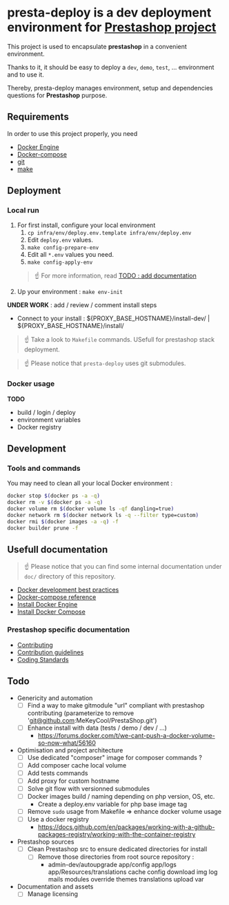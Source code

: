 # presta-deploy is a dev deployment environment for [Prestashop project](https://www.prestashop-project.org/)

This project is used to encapsulate **prestashop** in a convenient environment.

Thanks to it, it should be easy to deploy a ``dev``, ``demo``, ``test``, ... environment and to use it.

Thereby, presta-deploy manages environment, setup and dependencies questions for **Prestashop** purpose.


## Requirements

In order to use this project properly, you need

* [Docker Engine](https://docs.docker.com/engine/)
* [Docker-compose](https://docs.docker.com/compose/)
* [git](https://git-scm.com/)
* [make](https://en.wikipedia.org/wiki/Make_(software))


## Deployment

### Local run

1. For first install, configure your local environment 
    1. ``cp infra/env/deploy.env.template infra/env/deploy.env``
    2. Edit ``deploy.env`` values.
    3. ``make config-prepare-env``
    4. Edit all ``*.env`` values you need.
    5. ``make config-apply-env``
    > :point_up: For more information, read [TODO : add documentation]()
2. Up your environment : ``make env-init``

**UNDER WORK** : add / review / comment install steps
- Connect to your install : ${PROXY_BASE_HOSTNAME}/install-dev/ | ${PROXY_BASE_HOSTNAME}/install/




> :point_up: Take a look to `Makefile` commands. USefull for prestashop stack deployment.

> :point_up: Please notice that `presta-deploy` uses git submodules.


### Docker usage

**TODO**
* build / login / deploy
* environment variables
* Docker registry


## Development

### Tools and commands

You may need to clean all your local Docker environment :
```sh
docker stop $(docker ps -a -q)
docker rm -v $(docker ps -a -q)
docker volume rm $(docker volume ls -qf dangling=true)
docker network rm $(docker network ls -q --filter type=custom)
docker rmi $(docker images -a -q) -f
docker builder prune -f
```

## Usefull documentation

>:point_up: Please notice that you can find some internal documentation under ``doc/`` directory of this repository. 

* [Docker development best practices](https://docs.docker.com/develop/dev-best-practices/)
* [Docker-compose reference](https://docs.docker.com/compose/compose-file/compose-file-v3/)
* [Install Docker Engine](https://docs.docker.com/engine/install/)
* [Install Docker Compose](https://docs.docker.com/compose/install/)

### Prestashop specific documentation

* [Contributing](https://github.com/PrestaShop/PrestaShop/blob/develop/CONTRIBUTING.md)
* [Contribution guidelines](https://devdocs.prestashop.com/1.7/contribute/contribution-guidelines/)
* [Coding Standards](https://devdocs.prestashop.com/1.7/development/coding-standards/)


## Todo

* Genericity and automation
  * [ ] Find a way to make gitmodule "url" compliant with prestashop contributing (parameterize to remove 'git@github.com:MeKeyCool/PrestaShop.git')
  * [ ] Enhance install with data (tests / demo / dev / ...)
    * https://forums.docker.com/t/we-cant-push-a-docker-volume-so-now-what/56160
* Optimisation and project architecture
  * [ ] Use dedicated "composer" image for composer commands ? 
  * [ ] Add composer cache local volume
  * [ ] Add tests commands
  * [ ] Add proxy for custom hostname
  * [ ] Solve git flow with versionned submodules
  * [ ] Docker images build / naming depending on php version, OS, etc.
    * Create a deploy.env variable for php base image tag
  * [ ] Remove `sudo` usage from Makefile => enhance docker volume usage
  * [ ] Use a docker registry
    * https://docs.github.com/en/packages/working-with-a-github-packages-registry/working-with-the-container-registry
* Prestashop sources
  * [ ] Clean Prestashop src to ensure dedicated directories for install
    * [ ] Remove those directories from root source repository :
      * admin-dev/autoupgrade app/config app/logs app/Resources/translations cache config download img log mails modules override themes translations upload var
* Documentation and assets
  * [ ] Manage licensing

